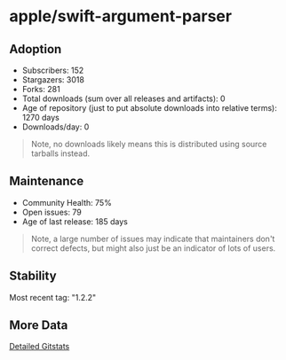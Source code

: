 # apple/swift-argument-parser

## Adoption

- Subscribers: 152
- Stargazers: 3018
- Forks: 281
- Total downloads (sum over all releases and artifacts): 0
- Age of repository (just to put absolute downloads into relative terms): 1270 days
- Downloads/day: 0

> Note, no downloads likely means this is distributed using source tarballs instead.

## Maintenance

- Community Health: 75%
- Open issues: 79
- Age of last release: 185 days

> Note, a large number of issues may indicate that maintainers don't correct defects, but might also
> just be an indicator of lots of users.

## Stability

Most recent tag: "1.2.2"

## More Data

[Detailed Gitstats](/bazel-catalog/gitstats/apple/swift-argument-parser)

